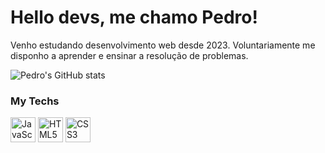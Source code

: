 # Hello devs, me chamo Pedro!
Venho estudando desenvolvimento web desde 2023. Voluntariamente me disponho a aprender e ensinar a resolução de problemas.

![Pedro's GitHub stats](https://github-readme-stats.vercel.app/api?username=pedroalima&show_icons=true&theme=transparent)

### My Techs
<img alt="JavaScript" src="https://cdn.jsdelivr.net/gh/devicons/devicon/icons/javascript/javascript-original.svg" width=40 eight=30> <img alt="HTML5" src="https://cdn.jsdelivr.net/gh/devicons/devicon/icons/html5/html5-original.svg" width=40 eight=30> <img alt="CSS3" src="https://cdn.jsdelivr.net/gh/devicons/devicon/icons/css3/css3-original.svg" width=40 eight=30>
